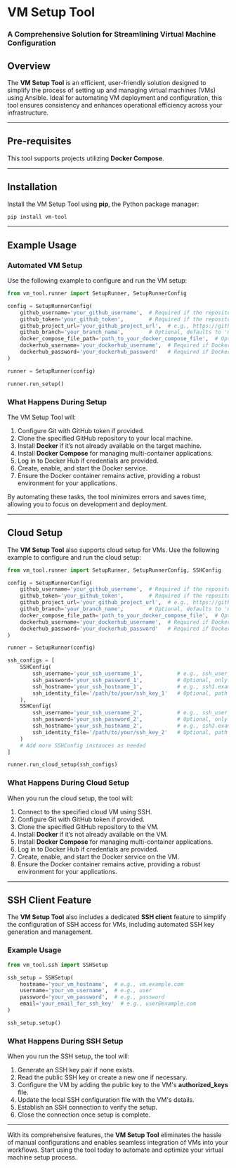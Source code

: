 # **VM Setup Tool**  
### **A Comprehensive Solution for Streamlining Virtual Machine Configuration**

## **Overview**  
The **VM Setup Tool** is an efficient, user-friendly solution designed to simplify the process of setting up and managing virtual machines (VMs) using Ansible. Ideal for automating VM deployment and configuration, this tool ensures consistency and enhances operational efficiency across your infrastructure.

---

## **Pre-requisites**  
This tool supports projects utilizing **Docker Compose**.

---

## **Installation**  
Install the VM Setup Tool using **pip**, the Python package manager:  

```bash
pip install vm-tool
```

---

## **Example Usage**  

### **Automated VM Setup**  
Use the following example to configure and run the VM setup:  

```python
from vm_tool.runner import SetupRunner, SetupRunnerConfig

config = SetupRunnerConfig(
    github_username='your_github_username',  # Required if the repository is private, e.g., username
    github_token='your_github_token',        # Required if the repository is private, e.g., token
    github_project_url='your_github_project_url',  # e.g., https://github.com/username/repo
    github_branch='your_branch_name',        # Optional, defaults to 'main'
    docker_compose_file_path='path_to_your_docker_compose_file',  # Optional, defaults to 'docker-compose.yml'
    dockerhub_username='your_dockerhub_username',  # Required if DockerHub login is needed, e.g., dockerhub_user
    dockerhub_password='your_dockerhub_password'   # Required if DockerHub login is needed, e.g., dockerhub_password
)

runner = SetupRunner(config)

runner.run_setup()
```

### **What Happens During Setup**  
The VM Setup Tool will:  
1. Configure Git with GitHub token if provided.
2. Clone the specified GitHub repository to your local machine.  
3. Install **Docker** if it’s not already available on the target machine.  
4. Install **Docker Compose** for managing multi-container applications.  
5. Log in to Docker Hub if credentials are provided.
6. Create, enable, and start the Docker service.  
7. Ensure the Docker container remains active, providing a robust environment for your applications.  

By automating these tasks, the tool minimizes errors and saves time, allowing you to focus on development and deployment.

---

## **Cloud Setup**  
The **VM Setup Tool** also supports cloud setup for VMs. Use the following example to configure and run the cloud setup:

```python
from vm_tool.runner import SetupRunner, SetupRunnerConfig, SSHConfig

config = SetupRunnerConfig(
    github_username='your_github_username',  # Required if the repository is private, e.g., username
    github_token='your_github_token',        # Required if the repository is private, e.g., token
    github_project_url='your_github_project_url',  # e.g., https://github.com/username/repo
    github_branch='your_branch_name',        # Optional, defaults to 'main'
    docker_compose_file_path='path_to_your_docker_compose_file',  # Optional, defaults to 'docker-compose.yml'
    dockerhub_username='your_dockerhub_username',  # Required if DockerHub login is needed, e.g., dockerhub_user
    dockerhub_password='your_dockerhub_password'   # Required if DockerHub login is needed, e.g., dockerhub_password
)

runner = SetupRunner(config)

ssh_configs = [
    SSHConfig(
        ssh_username='your_ssh_username_1',           # e.g., ssh_user_1
        ssh_password='your_ssh_password_1',           # Optional, only use if you don’t want to use SSH key
        ssh_hostname='your_ssh_hostname_1',           # e.g., ssh1.example.com
        ssh_identity_file='/path/to/your/ssh_key_1'   # Optional, path to SSH Identity file
    ),
    SSHConfig(
        ssh_username='your_ssh_username_2',           # e.g., ssh_user_2
        ssh_password='your_ssh_password_2',           # Optional, only use if you don’t want to use SSH key
        ssh_hostname='your_ssh_hostname_2',           # e.g., ssh2.example.com
        ssh_identity_file='/path/to/your/ssh_key_2'   # Optional, path to SSH Identity file
    )
    # Add more SSHConfig instances as needed
]

runner.run_cloud_setup(ssh_configs)
```

### **What Happens During Cloud Setup**  
When you run the cloud setup, the tool will:  
1. Connect to the specified cloud VM using SSH.  
2. Configure Git with GitHub token if provided.
3. Clone the specified GitHub repository to the VM.  
4. Install **Docker** if it’s not already available on the VM.  
5. Install **Docker Compose** for managing multi-container applications.  
6. Log in to Docker Hub if credentials are provided.
7. Create, enable, and start the Docker service on the VM.  
8. Ensure the Docker container remains active, providing a robust environment for your applications.  

---

## **SSH Client Feature**  
The **VM Setup Tool** also includes a dedicated **SSH client** feature to simplify the configuration of SSH access for VMs, including automated SSH key generation and management.

### **Example Usage**  

```python
from vm_tool.ssh import SSHSetup

ssh_setup = SSHSetup(
    hostname='your_vm_hostname',  # e.g., vm.example.com
    username='your_vm_username',  # e.g., user
    password='your_vm_password',  # e.g., password
    email='your_email_for_ssh_key'  # e.g., user@example.com
)

ssh_setup.setup()
```

### **What Happens During SSH Setup**  
When you run the SSH setup, the tool will:  
1. Generate an SSH key pair if none exists.  
2. Read the public SSH key or create a new one if necessary.  
3. Configure the VM by adding the public key to the VM's **authorized_keys** file.  
4. Update the local SSH configuration file with the VM's details.  
5. Establish an SSH connection to verify the setup.  
6. Close the connection once setup is complete.  

---

With its comprehensive features, the **VM Setup Tool** eliminates the hassle of manual configurations and enables seamless integration of VMs into your workflows. Start using the tool today to automate and optimize your virtual machine setup process.